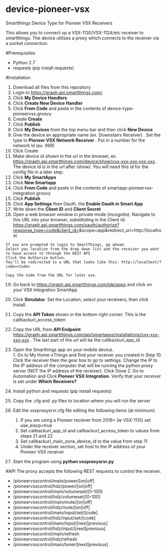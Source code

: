# device-pioneer-vsx
Smartthings Device Type for Pioneer VSX Receivers


This allows you to connect up a VSX-1130/VSX-1124/etc receiver to smartthings.  The device utilizes a proxy which connects to the receiver via a socket connection.  


#Prerequisites

 - Python 2.7
 - requests (pip install requests)

#Installation

 1. Download all files from this repository
 2. Login to https://graph.api.smartthings.com/
 3. Click **My Device Handlers** 
 4. Click **Create New Device Handler**
 5. Click **From Code** and paste in the contents of device-type-pioneervsx.groovy 
 6. Create **Create**
 7.  Click **Publish**
 8. Click **My Devices** from the top menu bar and then click **New Device**
 9. Give the device an appropriate name (ex. Downstairs Receiver) .  Set the type to **Pioneer VSX Network Receiver** .  Put in a number for the network id (ex. 999)
 10. Click Create
 11. Make device id shown in the url in the browser, ex. https://graph.api.smartthings.com/device/show/xxx-xxx-xxx-xxx-xxx . The device id is in the url after /show/. You will need this id for the config file in a later step.
 12. Click **My SmartApps**
 13.  Click **New Smartapp**
 14. Click **From Code** and paste in the contents of smartapp-pioneervsx-integration.groovy
 15. Click **Publish**
 16.  Click **App Settings** then Oauth, the **Enable Oauth in Smart App**
 17.  Write down the **Client ID** and **Client Secret**
 18.  Open a web browser window in private mode (incognito).  Navigate to this URL into your browser, substituting in the Client Id: https://graph.api.smartthings.com/oauth/authorize?response_type=code&client_id=<Client Id>&scope=app&redirect_uri=http://localhost

    If you are prompted to login to SmartThings, go ahead.
    Select you location from the drop down list and the receiver you want to have access to through the REST API
    Click the Authorize button.
    You'll be redirected to a URL that looks like this: http://localhost/?code=<Code>
    
    Copy the Code from the URL for later use.
    

 19. Go back to https://graph.api.smartthings.com/ide/apps and click on your VSX Integration SmartApp
 20. Click **Simulator**.  Set the Location, select your receivers, then click Install.
 21. Copy the **API Token** shown in the bottom right corner. This is the callbackurl_access_token
 22. Copy the URL from **API Endpoint** https://graph.api.smartthings.com/api/smartapps/installations/xxx-xxx-xxx-xxx . The last part of the url will be the callbackurl_app_id
 23.  Open the Smarthings app on your mobile device.  
	 1. Go to My Home->Things and find your receiver you created in Step 10.  Click the receiver then the gear box to go to settings.   Change the IP to the IP address of the computer that will be running the python proxy server (NOT the IP address of the receiver). Click Done
	 2. Go to Automation and Click **Pioneer VSX Integration**.  Verify that your receiver is set under **Which Receivers?**
 24. Install python and requests (pip install requests)
 25. Copy the .cfg and .py files to location where you will run the server
 26. Edit the vsxproxysrvr.cfg file editing the following items (at minimum)
	 1.  If you are using a Pioneer reciever from 2016+ (ie VSX-1131) set use_eiscp=true
	 2. Set callbackurl_app_id and callbackurl_access_token to values from steps 21 and 22
	 3. Set callbackurl_main_zone_device_id to the value from step 11
	 4. Under the receiver section, set host to the IP address of your Pioneer VSX receiver

 27.  Start the program using **python vsxproxysrvr.py**


#API
The proxy accepts the following REST requests to control the receiver.

* /pioneervsxcontrol/main/power/[on|off]
* /pioneervsxcontrol/hdz/power/[on|off]
* /pioneervsxcontrol/main/volumeset/[0-100]
* /pioneervsxcontrol/hdz/volumeset/[0-100]
* /pioneervsxcontrol/main/mute/[on|off]
* /pioneervsxcontrol/hdz/mute/[on|off]
* /pioneervsxcontrol/main/input/set/[code]
* /pioneervsxcontrol/hdz/input/set/[code]
* /pioneervsxcontrol/main/input/[next|previous]
* /pioneervsxcontrol/hdz/input/[next|previous]
* /pioneervsxcontrol/main/refresh
* /pioneervsxcontrol/hdz/refresh
* /pioneervsxcontrol/main/tuner/[next|previous]

